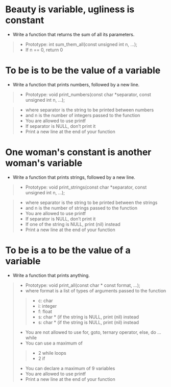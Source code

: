 # Beauty is variable, ugliness is constant
* Write a function that returns the sum of all its parameters.
> * Prototype: int sum_them_all(const unsigned int n, ...);
> * If n == 0, return 0

# To be is to be the value of a variable
* Write a function that prints numbers, followed by a new line.
> * Prototype: void print_numbers(const char *separator, const unsigned int n, ...);

> * where separator is the string to be printed between numbers
> * and n is the number of integers passed to the function
> * You are allowed to use printf
> * If separator is NULL, don’t print it
> * Print a new line at the end of your function

#  One woman's constant is another woman's variable
* Write a function that prints strings, followed by a new line.
> * Prototype: void print_strings(const char *separator, const unsigned int n, ...);

> * where separator is the string to be printed between the strings
> * and n is the number of strings passed to the function
> * You are allowed to use printf
> * If separator is NULL, don’t print it
> * If one of the string is NULL, print (nil) instead
> * Print a new line at the end of your function

# To be is a to be the value of a variable
* Write a function that prints anything.
> * Prototype: void print_all(const char * const format, ...);
> * where format is a list of types of arguments passed to the function
> > * c: char
> > * i: integer
> > * f: float
> > * s: char * (if the string is NULL, print (nil) instead
> > * s: char * (if the string is NULL, print (nil) instead
> * You are not allowed to use for, goto, ternary operator, else, do ... while
> * You can use a maximum of
> > * 2 while loops
> > * 2 if
> * You can declare a maximum of 9 variables
> * You are allowed to use printf
> * Print a new line at the end of your function


